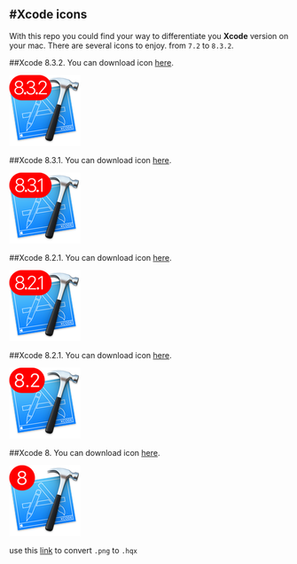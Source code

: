#Xcode icons
---

With this repo you could find your way to differentiate you **Xcode** version on your mac. There are several icons to enjoy. from `7.2` to `8.3.2`. 

##Xcode 8.3.2. You can download icon [here](generated-icons/Xcode_8.3.2/Xcode_8.3.2).

![Xcode_8.3.2](generated-icons/Xcode_8.3.2/128x128.png)

##Xcode 8.3.1. You can download icon [here](generated-icons/Xcode_8.3.1/Xcode_8.3.1).

![Xcode_8.3.1](generated-icons/Xcode_8.3.1/128x128.png)

##Xcode 8.2.1. You can download icon [here](generated-icons/Xcode_8.2.1/Xcode_8.2.1).

![Xcode_8.2.1](generated-icons/Xcode_8.2.1/128x128.png)

##Xcode 8.2.1. You can download icon [here](generated-icons/Xcode_8.2/Xcode_8.2).

![Xcode_8.2](generated-icons/Xcode_8.2/128x128.png)

##Xcode 8. You can download icon [here](generated-icons/Xcode_8/Xcode_8).

![Xcode_8](generated-icons/Xcode_8/128x128.png)






use this [link](https://iconverticons.com/online/) to convert `.png` to `.hqx`


